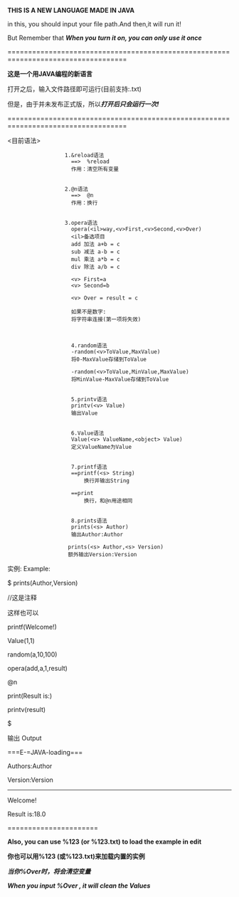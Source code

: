**THIS IS A NEW LANGUAGE MADE IN JAVA**

in this, you should input your file path.And then,it will run it!

But Remember that ***When you turn it on, you can only use it once***

===================================================================================

**这是一个用JAVA编程的新语言**

打开之后，输入文件路径即可运行(目前支持:.txt)

但是，由于并未发布正式版，所以***打开后只会运行一次!***

===================================================================================

<目前语法>

                      1.&reload语法
                        ==>  %reload
                        作用：清空所有变量


                      2.@n语法
                        ==>  @n
                        作用：换行


                      3.opera语法
                        opera(<il>way,<v>First,<v>Second,<v>Over)
                        <il>备选项目
                        add 加法 a+b = c
                        sub 减法 a-b = c
                        mul 乘法 a*b = c
                        div 除法 a/b = c

                        <v> First=a
                        <v> Second=b

                        <v> Over = result = c

                        如果不是数字:
                        将字符串连接(第一项将失效)



                        4.random语法
                        -random(<v>ToValue,MaxValue)
                        将0-MaxValue存储到ToValue

                        -random(<v>ToValue,MinValue,MaxValue)
                        将MinValue-MaxValue存储到ToValue


                        5.printv语法
                        printv(<v> Value)
                        输出Value


                        6.Value语法
                        Value(<v> ValueName,<object> Value)
                        定义ValueName为Value


                        7.printf语法
                        ==printf(<s> String)
                            换行并输出String

                        ==print
                            换行，和@n用途相同


                        8.prints语法
                        prints(<s> Author)
                        输出Author:Author

                       prints(<s> Author,<s> Version)
                       额外输出Version:Version

实例: Example:

$
prints(Author,Version)

//这是注释

这样也可以

printf(Welcome!)

Value(1,1)

random(a,10,100)

opera(add,a,1,result)

@n

print(Result is:)

printv(result)

$

输出 Output

===E-=JAVA-loading===

Authors:Author

Version:Version

-----------------------

Welcome!

Result is:18.0

======================

**Also, you can use %123 (or %123.txt) to load the example in edit**

**你也可以用%123 (或%123.txt)来加载内置的实例**

***当你%Over时，将会清空变量***

***When you input %Over , it will clean the Values***


